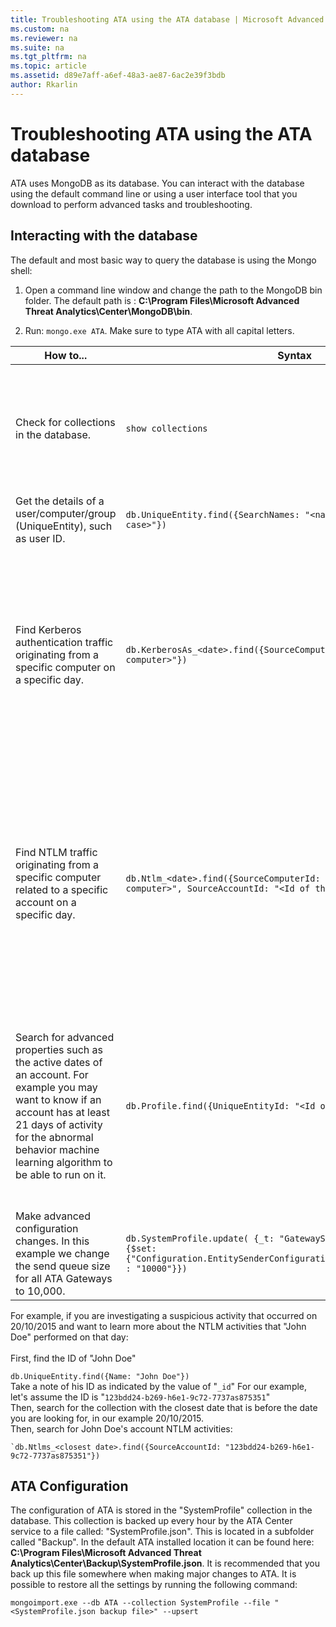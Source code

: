 ```yaml
---
title: Troubleshooting ATA using the ATA database | Microsoft Advanced Threat Analytics
ms.custom: na
ms.reviewer: na
ms.suite: na
ms.tgt_pltfrm: na
ms.topic: article
ms.assetid: d89e7aff-a6ef-48a3-ae87-6ac2e39f3bdb
author: Rkarlin
---
```

# Troubleshooting ATA using the ATA database
ATA uses MongoDB as its database.
You can interact with the database using the default command line or using a user interface tool that you download  to perform advanced tasks and troubleshooting.

## Interacting with the database
The default and most basic way to query the database is using the Mongo shell:

1.  Open a command line window and change the path to the MongoDB bin folder. The default path is : **C:\Program Files\Microsoft Advanced Threat Analytics\Center\MongoDB\bin**.

2.  Run: `mongo.exe ATA`. Make sure to type ATA with all capital letters.

|How to...|Syntax|Notes|
|-------------|----------|---------|
|Check for collections in the database.|`show collections`|Useful as an end-to-end test to see that traffic is being written to the database and that event 4776 is being received by ATA.|
|Get the details of a user/computer/group (UniqueEntity), such as user ID.|`db.UniqueEntity.find({SearchNames: "<name of entity in lower case>"})`||
|Find Kerberos authentication traffic originating from a specific computer on a specific day.|`db.KerberosAs_<date>.find({SourceComputerId: "<Id of the source computer>"})`|To get the &lt;ID of the source computer&gt; you can query the UniqueEntity collections, as shown in the example.<br /><br />Each network activity type, for example Kerberos authentications, has its own collection per UTC date.|
|Find NTLM traffic originating from a specific computer related to a specific account on a specific day.|`db.Ntlm_<date>.find({SourceComputerId: "<Id of the source computer>", SourceAccountId: "<Id of the account>"})`|To get the &lt;ID of the source computer&gt; and &lt;ID of the account&gt; you can query the UniqueEntity collections, as shown in the example.<br /><br />Each network activity type, for example NTLM authentications, has its own collection per UTC date.|
|Search for advanced properties such as the active dates of an account. For example you may want to know if an account has at least 21 days of activity for the abnormal behavior machine learning algorithm to be able to run on it.|`db.Profile.find({UniqueEntityId: "<Id of the account>")`|To get the &lt;ID of the account&gt; you can query the UniqueEntity collections, as shown in the example.<br>The property name that shows the dates in which the account has been active is called: "ActiveDates".|
|Make advanced configuration changes. In this example we change the send queue size for all ATA Gateways to 10,000.|`db.SystemProfile.update( {_t: "GatewaySystemProfile"} ,`<br>`{$set:{"Configuration.EntitySenderConfiguration.EntityBatchBlockMaxSize" : "10000"}})`|`|
For example, if you are investigating a suspicious activity that occurred on 20/10/2015 and want to learn more about the NTLM activities that "John Doe" performed on that day:<br /><br />First, find the ID of "John Doe"

`db.UniqueEntity.find({Name: "John Doe"})`<br>Take a note of his ID as indicated by the value of "`_id`" For our example, let's assume the ID is "`123bdd24-b269-h6e1-9c72-7737as875351`"<br>Then, search for the collection with the closest date that is before the date you are looking for, in our example 20/10/2015.<br>Then, search for John Doe's account NTLM activities:


    `db.Ntlms_<closest date>.find({SourceAccountId: "123bdd24-b269-h6e1-9c72-7737as875351"})
## ATA Configuration
The configuration of ATA is stored in the "SystemProfile" collection in the database.
This collection is backed up every hour by the ATA Center service to a file called: "SystemProfile.json". This is located in a subfolder called "Backup". In the default ATA installed location it can be found here:  **C:\Program Files\Microsoft Advanced Threat Analytics\Center\Backup\SystemProfile.json**. It is recommended that you back up this file somewhere when making major changes to ATA.
It is possible to restore all the settings by running the following command:

`mongoimport.exe --db ATA --collection SystemProfile --file "<SystemProfile.json backup file>" --upsert`
